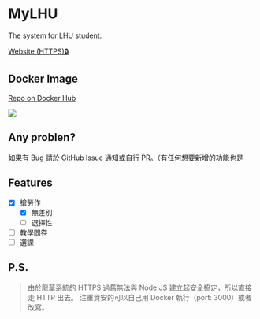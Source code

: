 # MyLHU

The system for LHU student.

[Website (HTTPS)🔒](https://mylhu.arukascloud.io/)

## Docker Image

[Repo on Docker Hub](https://hub.docker.com/r/hans00/mylhu/)

[![](https://images.microbadger.com/badges/image/hans00/mylhu.svg)](https://microbadger.com/images/hans00/mylhu)

## Any problen?

如果有 Bug 請於 GitHub Issue 通知或自行 PR。（有任何想要新增的功能也是

## Features

- [x] 搶勞作
	- [x] 無差別
	- [ ] 選擇性
- [ ] 教學問卷
- [ ] 選課

## P.S.

> 由於龍華系統的 HTTPS 過舊無法與 Node.JS 建立起安全拹定，所以直接走 HTTP 出去。
> 注重資安的可以自己用 Docker 執行（port: 3000）或者改寫。
